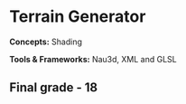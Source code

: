 # Terrain Generator

**Concepts:** Shading

**Tools & Frameworks:** Nau3d, XML and GLSL

## Final grade - 18
